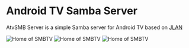 # Android TV Samba Server

AtvSMB Server is a simple Samba server for Android TV based on [JLAN](https://www.alfresco.com/news/press-releases/alfresco-makes-leading-java-implementation-jlan-shared-file-drive-interface)

![Home of SMBTV](http://i1353.photobucket.com/albums/q662/Matt_Gorski/Screenshot_1518123486_zpskdsxdwgy.png)
![Home of SMBTV](http://i1353.photobucket.com/albums/q662/Matt_Gorski/Screenshot_1518123491_zpsvi2lvl3a.png)
![Home of SMBTV](http://i1353.photobucket.com/albums/q662/Matt_Gorski/Screenshot_1518123499_zpsgjjojzda.png)
